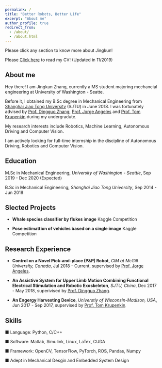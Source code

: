 ```yaml
---
permalink: /
title: "Better Robots, Better Life"
excerpt: "About me"
author_profile: true
redirect_from: 
  - /about/
  - /about.html
---
```


Please click any section to know more about Jingkun!

Please [Click here](https://drive.google.com/file/d/15BoDCvY092cZPcBIPVK5RvY4npZsyqGt/view?usp=sharing) to read my CV! (Updated in 11/2019)

## About me

Hey there! I am Jingkun Zhang, currently a MS student majoring mechancial engineering at University of Washington - Seatte.

Before it, I obtained my B.Sc degree in Mechanical Engineering from [Shanghai Jiao Tong University](http://202.120.53.238/English/) (SJTU) in June 2018. I was fortunately advised by [Prof. Dingguo Zhang](http://bbl.sjtu.edu.cn/dgzhang), [Prof. Jorge Angeles](http://www.cim.mcgill.ca/~angeles/) and [Prof. Tom Krupenkin](https://directory.engr.wisc.edu/me/Faculty/Krupenkin_Tom/) during my undergradute.

My research interests include Robotics, Machine Learning, Autonomous Driving and Computer Vision.

I am actively looking for full-time internship in the discipline of Autonomous Driving, Robotics and Computer Vision. 

## Education

M.Sc in Mechanical Engineering, *University of Washington - Seattle*, Sep 2019 - Dec 2020 (Expected)

B.Sc in Mechanical Engineering, *Shanghai Jiao Tong University*, Sep 2014 - Jun 2018

## Slected Projects

- **Whale species classifier by flukes image** Kaggle Competition

- **Pose estimattion of vehicles based on a single image** Kaggle Competition


## Research Experience

- **Control on a Novel Pick-and-place (P&P) Robot**, *CIM at McGill University, Canada*, Jul 2018 - Current, supervised by [Prof. Jorge Angeles](http://www.cim.mcgill.ca/~angeles/).

- **An Assistive System for Upper Limb Motion Combining Functional Electrical Stimulation and Robotic Exoskeleton**, *SJTU, China*, Dec 2017 - May 2018, superivised by [Prof. Dingguo Zhang](http://bbl.sjtu.edu.cn/dgzhang).

- **An Engergy Harvesting Device**, *Universtiy of Wisconsin-Madison, USA*, Jun 2017 - Sep 2017, supervised by [Prof. Tom Krupenkin](https://directory.engr.wisc.edu/me/Faculty/Krupenkin_Tom/).

## Skills

■ Language: Python, C/C++

■ Software: Matlab, Simulink, Linux, LaTex, CUDA

■ Framework: OpenCV, TensorFlow, PyTorch, ROS, Pandas, Numpy

■ Adept in Mechanical Desgin and Embedded System Design

